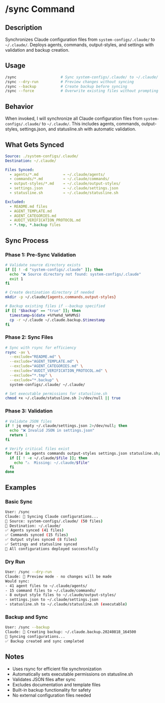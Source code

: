 # /sync Command

## Description

Synchronizes Claude configuration files from `system-configs/.claude/` to `~/.claude/`.
Deploys agents, commands, output-styles, and settings with validation and backup creation.

## Usage

```bash
/sync                    # Sync system-configs/.claude/ to ~/.claude/
/sync --dry-run          # Preview changes without syncing
/sync --backup           # Create backup before syncing
/sync --force            # Overwrite existing files without prompting
```

## Behavior

When invoked, I will synchronize all Claude configuration files from
`system-configs/.claude/` to `~/.claude/`. This includes agents, commands,
output-styles, settings.json, and statusline.sh with automatic validation.

## What Gets Synced

```yaml
Source: ./system-configs/.claude/
Destination: ~/.claude/

Files Synced:
  - agents/*.md           → ~/.claude/agents/
  - commands/*.md         → ~/.claude/commands/
  - output-styles/*.md    → ~/.claude/output-styles/
  - settings.json         → ~/.claude/settings.json
  - statusline.sh         → ~/.claude/statusline.sh

Excluded:
  - README.md files
  - AGENT_TEMPLATE.md
  - AGENT_CATEGORIES.md
  - AUDIT_VERIFICATION_PROTOCOL.md
  - *.tmp, *.backup files
```

## Sync Process

### Phase 1: Pre-Sync Validation

```bash
# Validate source directory exists
if [[ ! -d "system-configs/.claude" ]]; then
  echo "❌ Source directory not found: system-configs/.claude"
  exit 1
fi

# Create destination directory if needed
mkdir -p ~/.claude/{agents,commands,output-styles}

# Backup existing files if --backup specified
if [[ "$backup" == "true" ]]; then
  timestamp=$(date +%Y%m%d_%H%M%S)
  cp -r ~/.claude ~/.claude.backup.$timestamp
fi
```

### Phase 2: Sync Files

```bash
# Sync with rsync for efficiency
rsync -av \
  --exclude="README.md" \
  --exclude="AGENT_TEMPLATE.md" \
  --exclude="AGENT_CATEGORIES.md" \
  --exclude="AUDIT_VERIFICATION_PROTOCOL.md" \
  --exclude="*.tmp" \
  --exclude="*.backup" \
  system-configs/.claude/ ~/.claude/

# Set executable permissions for statusline.sh
chmod +x ~/.claude/statusline.sh 2>/dev/null || true
```

### Phase 3: Validation

```bash
# Validate JSON files
if ! jq empty ~/.claude/settings.json 2>/dev/null; then
  echo "❌ Invalid JSON in settings.json"
  return 1
fi

# Verify critical files exist
for file in agents commands output-styles settings.json statusline.sh; do
  if [[ ! -e ~/.claude/$file ]]; then
    echo "⚠️  Missing: ~/.claude/$file"
  fi
done
```

## Examples

### Basic Sync

```bash
User: /sync
Claude: 🔄 Syncing Claude configurations...
📁 Source: system-configs/.claude/ (50 files)
📁 Destination: ~/.claude/
✅ Agents synced (41 files)
✅ Commands synced (15 files)
✅ Output styles synced (8 files)
✅ Settings and statusline synced
🎯 All configurations deployed successfully
```

### Dry Run

```bash
User: /sync --dry-run
Claude: 📖 Preview mode - no changes will be made
Would sync:
- 41 agent files to ~/.claude/agents/
- 15 command files to ~/.claude/commands/
- 8 output style files to ~/.claude/output-styles/
- settings.json to ~/.claude/settings.json
- statusline.sh to ~/.claude/statusline.sh (executable)
```

### Backup and Sync

```bash
User: /sync --backup
Claude: 💾 Creating backup: ~/.claude.backup.20240818_164500
🔄 Syncing configurations...
✅ Backup created and sync completed
```

## Notes

- Uses rsync for efficient file synchronization
- Automatically sets executable permissions on statusline.sh
- Validates JSON files after sync
- Excludes documentation and template files
- Built-in backup functionality for safety
- No external configuration files needed
